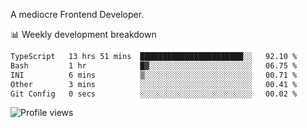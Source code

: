 A mediocre Frontend Developer.

📊 Weekly development breakdown
<!--START_SECTION:waka-->

```txt
TypeScript   13 hrs 51 mins  ███████████████████████░░   92.10 %
Bash         1 hr            █▓░░░░░░░░░░░░░░░░░░░░░░░   06.75 %
INI          6 mins          ▒░░░░░░░░░░░░░░░░░░░░░░░░   00.71 %
Other        3 mins          ░░░░░░░░░░░░░░░░░░░░░░░░░   00.41 %
Git Config   0 secs          ░░░░░░░░░░░░░░░░░░░░░░░░░   00.02 %
```

<!--END_SECTION:waka-->

<img src="https://gpvc.arturio.dev/iqbalfasri" alt="Profile views"/>
